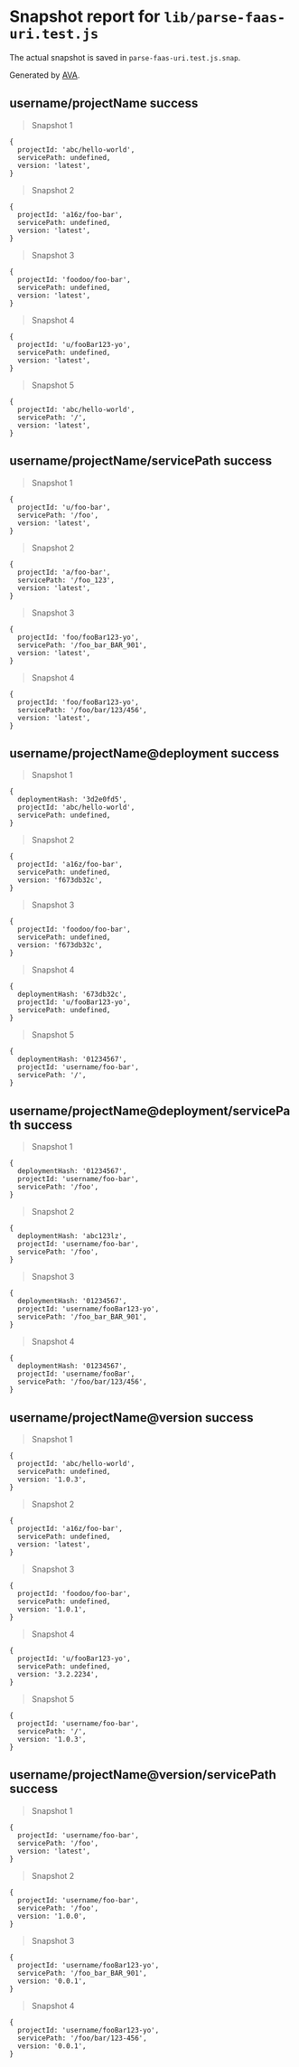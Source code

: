 # Snapshot report for `lib/parse-faas-uri.test.js`

The actual snapshot is saved in `parse-faas-uri.test.js.snap`.

Generated by [AVA](https://ava.li).

## username/projectName success

> Snapshot 1

    {
      projectId: 'abc/hello-world',
      servicePath: undefined,
      version: 'latest',
    }

> Snapshot 2

    {
      projectId: 'a16z/foo-bar',
      servicePath: undefined,
      version: 'latest',
    }

> Snapshot 3

    {
      projectId: 'foodoo/foo-bar',
      servicePath: undefined,
      version: 'latest',
    }

> Snapshot 4

    {
      projectId: 'u/fooBar123-yo',
      servicePath: undefined,
      version: 'latest',
    }

> Snapshot 5

    {
      projectId: 'abc/hello-world',
      servicePath: '/',
      version: 'latest',
    }

## username/projectName/servicePath success

> Snapshot 1

    {
      projectId: 'u/foo-bar',
      servicePath: '/foo',
      version: 'latest',
    }

> Snapshot 2

    {
      projectId: 'a/foo-bar',
      servicePath: '/foo_123',
      version: 'latest',
    }

> Snapshot 3

    {
      projectId: 'foo/fooBar123-yo',
      servicePath: '/foo_bar_BAR_901',
      version: 'latest',
    }

> Snapshot 4

    {
      projectId: 'foo/fooBar123-yo',
      servicePath: '/foo/bar/123/456',
      version: 'latest',
    }

## username/projectName@deployment success

> Snapshot 1

    {
      deploymentHash: '3d2e0fd5',
      projectId: 'abc/hello-world',
      servicePath: undefined,
    }

> Snapshot 2

    {
      projectId: 'a16z/foo-bar',
      servicePath: undefined,
      version: 'f673db32c',
    }

> Snapshot 3

    {
      projectId: 'foodoo/foo-bar',
      servicePath: undefined,
      version: 'f673db32c',
    }

> Snapshot 4

    {
      deploymentHash: '673db32c',
      projectId: 'u/fooBar123-yo',
      servicePath: undefined,
    }

> Snapshot 5

    {
      deploymentHash: '01234567',
      projectId: 'username/foo-bar',
      servicePath: '/',
    }

## username/projectName@deployment/servicePath success

> Snapshot 1

    {
      deploymentHash: '01234567',
      projectId: 'username/foo-bar',
      servicePath: '/foo',
    }

> Snapshot 2

    {
      deploymentHash: 'abc123lz',
      projectId: 'username/foo-bar',
      servicePath: '/foo',
    }

> Snapshot 3

    {
      deploymentHash: '01234567',
      projectId: 'username/fooBar123-yo',
      servicePath: '/foo_bar_BAR_901',
    }

> Snapshot 4

    {
      deploymentHash: '01234567',
      projectId: 'username/fooBar',
      servicePath: '/foo/bar/123/456',
    }

## username/projectName@version success

> Snapshot 1

    {
      projectId: 'abc/hello-world',
      servicePath: undefined,
      version: '1.0.3',
    }

> Snapshot 2

    {
      projectId: 'a16z/foo-bar',
      servicePath: undefined,
      version: 'latest',
    }

> Snapshot 3

    {
      projectId: 'foodoo/foo-bar',
      servicePath: undefined,
      version: '1.0.1',
    }

> Snapshot 4

    {
      projectId: 'u/fooBar123-yo',
      servicePath: undefined,
      version: '3.2.2234',
    }

> Snapshot 5

    {
      projectId: 'username/foo-bar',
      servicePath: '/',
      version: '1.0.3',
    }

## username/projectName@version/servicePath success

> Snapshot 1

    {
      projectId: 'username/foo-bar',
      servicePath: '/foo',
      version: 'latest',
    }

> Snapshot 2

    {
      projectId: 'username/foo-bar',
      servicePath: '/foo',
      version: '1.0.0',
    }

> Snapshot 3

    {
      projectId: 'username/fooBar123-yo',
      servicePath: '/foo_bar_BAR_901',
      version: '0.0.1',
    }

> Snapshot 4

    {
      projectId: 'username/fooBar123-yo',
      servicePath: '/foo/bar/123-456',
      version: '0.0.1',
    }
